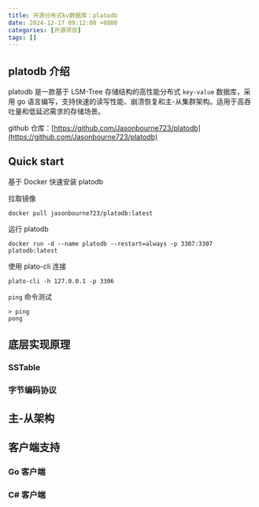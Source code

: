 ```yaml
---
title: 开源分布式kv数据库：platodb
date: 2024-12-17 09:12:00 +0800
categories: [开源项目]
tags: []
---
```


## platodb 介绍

platodb 是一款基于 LSM-Tree 存储结构的高性能分布式 `key-value` 数据库，采用 go 语言编写，支持快速的读写性能、崩溃恢复和主-从集群架构。适用于高吞吐量和低延迟需求的存储场景。

github 仓库：[https://github.com/Jasonbourne723/platodb](https://github.com/Jasonbourne723/platodb)

## Quick start

基于 Docker 快速安装 platodb

拉取镜像
```
docker pull jasonbourne723/platodb:latest
```
运行 platodb
```
docker run -d --name platodb --restart=always -p 3307:3307 platodb:latest
```
使用 plato-cli 连接
```
plato-cli -h 127.0.0.1 -p 3306
```
`ping` 命令测试
```
> ping
pong
```



## 底层实现原理

### SSTable



### 字节编码协议

## 主-从架构
 
## 客户端支持

### Go 客户端

### C# 客户端
